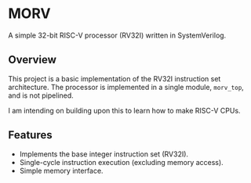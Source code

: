 # MORV

A simple 32-bit RISC-V processor (RV32I) written in SystemVerilog.

## Overview

This project is a basic implementation of the RV32I instruction set architecture. The processor is implemented in a single module, `morv_top`, and is not pipelined.

I am intending on building upon this to learn how to make RISC-V CPUs.

## Features

*   Implements the base integer instruction set (RV32I).
*   Single-cycle instruction execution (excluding memory access).
*   Simple memory interface.
